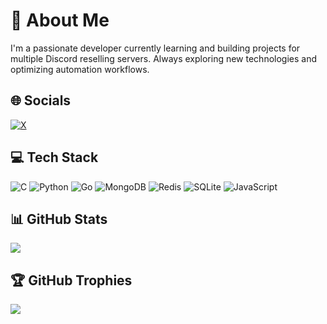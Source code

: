 # 💫 About Me  
I'm a passionate developer currently learning and building projects for multiple Discord reselling servers. Always exploring new technologies and optimizing automation workflows.  

## 🌐 Socials  
[![X](https://img.shields.io/badge/X-black.svg?logo=X&logoColor=white)](https://x.com/dev_jannis)  

## 💻 Tech Stack  
![C](https://img.shields.io/badge/C-%2300599C.svg?style=flat&logo=c&logoColor=white)  ![Python](https://img.shields.io/badge/Python-3670A0?style=flat&logo=python&logoColor=ffdd54)  ![Go](https://img.shields.io/badge/Go-%2300ADD8.svg?style=flat&logo=go&logoColor=white)  ![MongoDB](https://img.shields.io/badge/MongoDB-%234ea94b.svg?style=flat&logo=mongodb&logoColor=white)  ![Redis](https://img.shields.io/badge/Redis-%23DD0031.svg?style=flat&logo=redis&logoColor=white)  ![SQLite](https://img.shields.io/badge/SQLite-%2307405e.svg?style=flat&logo=sqlite&logoColor=white)  ![JavaScript](https://img.shields.io/badge/javascript-%23323330.svg?style=flat&logo=javascript&logoColor=%23F7DF1E)

## 📊 GitHub Stats  
![](https://nirzak-streak-stats.vercel.app/?user=devjannis&theme=dark&hide_border=true) 

## 🏆 GitHub Trophies  
![](https://github-profile-trophy.vercel.app/?username=devjannis&theme=radical&no-frame=true&no-bg=false&margin-w=4)
